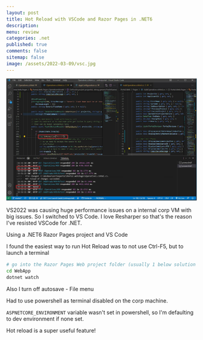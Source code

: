 ```yaml
---
layout: post
title: Hot Reload with VSCode and Razor Pages in .NET6
description: 
menu: review
categories: .net 
published: true 
comments: false     
sitemap: false
image: /assets/2022-03-09/vsc.jpg 
---
```


<!-- [![alt text](/assets/2022-01-25/flex.jpg "flex")](/assets/2022-01-25/flex.jpg) -->
<!-- [![alt text](/assets/2022-03-09/vsc.jpg "desktop"){:width="500px"}](/assets/2022-03-09/vsc.jpg) -->
[![alt text](/assets/2022-03-09/vsc.jpg "desktop")](/assets/2022-03-09/vsc.jpg)

VS2022 was causing huge performance issues on a internal corp VM with big issues. So I switched to VS Code. I love Resharper so that's the reason I've resisted VSCode for .NET.

Using a .NET6 Razor Pages project and VS Code

I found the easiest way to run Hot Reload was to not use Ctrl-F5, but to launch a terminal

```bash
# go into the Razor Pages Web project folder (usually 1 below solution level)
cd WebApp
dotnet watch
```

Also I turn off autosave - File menu

Had to use powershell as terminal disabled on the corp machine.

`ASPNETCORE_ENVIRONMENT` variable wasn't set in powershell, so I'm defaulting to dev environment if none set.

Hot reload is a super useful feature!

